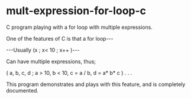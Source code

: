 # mult-expression-for-loop-c
C program playing with a for loop with multiple expressions.

One of the features of C is that a for loop---

---Usually  (x ; x< 10 ; x++ )---

Can have multiple expressions, thus;

( a, b, c, d ; a > 10, b < 10, c = a / b, d = a* b* c ) . . .

This program demonstrates and plays with this feature, and is completely documented.
